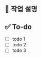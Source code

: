 ## 💼 작업 설명
<!-- 진행할 작업에 대해 간단하게 설명해주세요 -->

## ✅ To-do
<!-- 해당 작업을 수행하기 위해 해야 할 하위 태스크를 작성해주세요 -->
- [ ] todo 1
- [ ] todo 2
- [ ] todo 3
